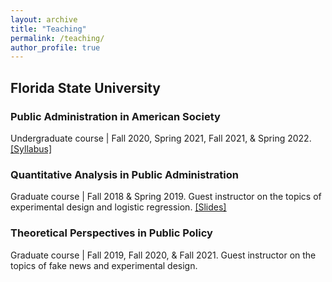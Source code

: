 ```yaml
---
layout: archive
title: "Teaching"
permalink: /teaching/
author_profile: true
---
```


## Florida State University

### Public Administration in American Society
Undergraduate course | Fall 2020, Spring 2021, Fall 2021, & Spring 2022. <a href="https://dgaozhao.github.io/files/PAD3003%20Syllabus.pdf" target="_blank"><u>[Syllabus]</u></a>

### Quantitative Analysis in Public Administration
Graduate course | Fall 2018 & Spring 2019. Guest instructor on the topics of experimental design and logistic regression. <a href="https://dgaozhao.github.io/files/Introduction%20to%20Experimental%20Design%20and%20Logistic%20Regression.pdf" target="_blank"><u>[Slides]</u></a>

### Theoretical Perspectives in Public Policy
Graduate course | Fall 2019, Fall 2020, & Fall 2021. Guest instructor on the topics of fake news and experimental design.
